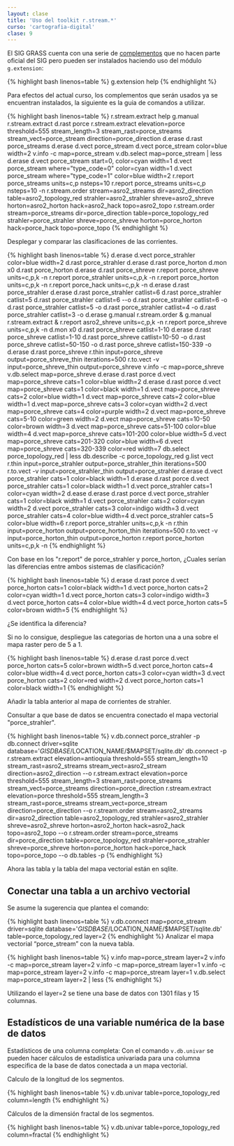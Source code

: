 ```yaml
---
layout: clase
title: 'Uso del toolkit r.stream.*'
curso: 'cartografia-digital'
clase: 9
---
```


El SIG GRASS cuenta con una serie de <a href="http://grasswiki.osgeo.org/wiki/AddOns/GRASS_6" target="_blank">complementos</a> que no hacen parte oficial del SIG pero pueden ser instalados haciendo uso del módulo `g.extension`:

{% highlight bash linenos=table %}
g.extension help
{% endhighlight %}

Para efectos del actual curso, los complementos que serán usados ya se encuentran instalados, la siguiente es la guia de comandos a utilizar.

{% highlight bash linenos=table %}
r.stream.extract help
g.manual r.stream.extract
d.rast porce
r.stream.extract elevation=porce threshold=555 stream_length=3 stream_rast=porce_streams stream_vect=porce_stream direction=porce_direction
d.erase
d.rast porce_streams
d.erase
d.vect porce_stream
d.vect porce_stream color=blue width=2
v.info -c map=porce_stream
v.db.select map=porce_stream | less
d.erase
d.vect porce_stream start=0, color=cyan width=1
d.vect porce_stream where="type_code=0" color=cyan width=1
d.vect porce_stream where="type_code=1" color=blue width=2
r.report porce_streams units=c,p nsteps=10
r.report porce_streams units=c,p nsteps=10 -n
r.stream.order stream=asro2_streams dir=asro2_direction table=asro2_topology_red strahler=asro2_strahler shreve=asro2_shreve horton=asro2_horton hack=asro2_hack topo=asro2_topo
r.stream.order stream=porce_streams dir=porce_direction table=porce_topology_red strahler=porce_strahler shreve=porce_shreve horton=porce_horton hack=porce_hack topo=porce_topo
{% endhighlight %}

Desplegar y comparar las clasificaciones de las corrientes.

{% highlight bash linenos=table %}
d.erase
d.vect porce_strahler color=blue width=2
d.rast porce_strahler
d.erase
d.rast porce_horton
d.mon x0
d.rast porce_horton
d.erase
d.rast porce_shreve
r.report porce_shreve units=c,p,k -n
r.report porce_strahler units=c,p,k -n
r.report porce_horton units=c,p,k -n
r.report porce_hack units=c,p,k -n
d.erase
d.rast porce_strahler
d.erase
d.rast porce_strahler catlist=6
d.rast porce_strahler catlist=5
d.rast porce_strahler catlist=6 --o
d.rast porce_strahler catlist=6 -o
d.rast porce_strahler catlist=5 -o
d.rast porce_strahler catlist=4 -o
d.rast porce_strahler catlist=3 -o
d.erase
g.manual r.stream.order &
g.manual r.stream.extract &
r.report asro2_shreve units=c,p,k -n
r.report porce_shreve units=c,p,k -n
d.mon x0
d.rast porce_shreve catlist=1-10
d.erase
d.rast porce_shreve catlist=1-10
d.rast porce_shreve catlist=10-50 -o
d.rast porce_shreve catlist=50-150 -o
d.rast porce_shreve catlist=150-339 -o
d.erase
d.rast porce_shreve
r.thin input=porce_shreve output=porce_shreve_thin iterations=500
r.to.vect -v input=porce_shreve_thin output=porce_shreve
v.info -c map=porce_shreve
v.db.select map=porce_shreve
d.erase
d.rast porce
d.vect map=porce_shreve cats=1 color=blue width=2
d.erase
d.rast porce
d.vect map=porce_shreve cats=1 color=black width=1
d.vect map=porce_shreve cats=2 color=blue width=1
d.vect map=porce_shreve cats=2 color=blue width=1
d.vect map=porce_shreve cats=3 color=cyan width=2
d.vect map=porce_shreve cats=4 color=purple width=2
d.vect map=porce_shreve cats=5-10 color=green width=2
d.vect map=porce_shreve cats=10-50 color=brown width=3
d.vect map=porce_shreve cats=51-100 color=blue width=4
d.vect map=porce_shreve cats=101-200 color=blue width=5
d.vect map=porce_shreve cats=201-320 color=blue width=6
d.vect map=porce_shreve cats=320-339 color=red width=7
db.select porce_topology_red | less
db.describe -c porce_topology_red
g.list vect
r.thin input=porce_strahler output=porce_strahler_thin iterations=500
r.to.vect -v input=porce_strahler_thin output=porce_strahler
d.erase
d.vect porce_strahler cats=1 color=black width=1
d.erase
d.rast porce
d.vect porce_strahler cats=1 color=black width=1
d.vect porce_strahler cats=1 color=cyan width=2
d.ease
d.erase
d.rast porce
d.vect porce_strahler cats=1 color=black width=1
d.vect porce_strahler cats=2 color=cyan width=2
d.vect porce_strahler cats=3 color=indigo width=3
d.vect porce_strahler cats=4 color=blue width=4
d.vect porce_strahler cats=5 color=blue width=6
r.report porce_strahler units=c,p,k -n
r.thin input=porce_horton output=porce_horton_thin iterations=500
r.to.vect -v input=porce_horton_thin output=porce_horton
r.report porce_horton units=c,p,k -n
{% endhighlight %}

Con base en los "r.report" de porce_strahler y porce_horton, ¿Cuales serían las diferencias entre ambos sistemas de clasificación?

{% highlight bash linenos=table %}
d.erase
d.rast porce
d.vect porce_horton cats=1 color=black width=1
d.vect porce_horton cats=2 color=cyan width=1
d.vect porce_horton cats=3 color=indigo width=3
d.vect porce_horton cats=4 color=blue width=4
d.vect porce_horton cats=5 color=brown width=5
{% endhighlight %}

¿Se identifica la diferencia?

Si no lo consigue, despliegue las categorias de horton una a una sobre el mapa raster pero de 5 a 1.

{% highlight bash linenos=table %}
d.erase
d.rast porce
d.vect porce_horton cats=5 color=brown width=5
d.vect porce_horton cats=4 color=blue width=4
d.vect porce_horton cats=3 color=cyan width=3
d.vect porce_horton cats=2 color=red width=2
d.vect porce_horton cats=1 color=black width=1
{% endhighlight %}

Añadir la tabla anterior al mapa de corrientes de strahler.

Consultar a que base de datos se encuentra conectado el mapa vectorial "porce_strahler".

{% highlight bash linenos=table %}
v.db.connect porce_strahler -p
db.connect driver=sqlite database='$GISDBASE/$LOCATION_NAME/$MAPSET/sqlite.db'
db.connect -p
r.stream.extract elevation=antioquia threshold=555 stream_length=10 stream_rast=asro2_streams stream_vect=asro2_stream direction=asro2_direction --o
r.stream.extract elevation=porce threshold=555 stream_length=3 stream_rast=porce_streams stream_vect=porce_streams direction=porce_direction
r.stream.extract elevation=porce threshold=555 stream_length=3 stream_rast=porce_streams stream_vect=porce_stream direction=porce_direction --o
r.stream.order stream=asro2_streams dir=asro2_direction table=asro2_topology_red strahler=asro2_strahler shreve=asro2_shreve horton=asro2_horton hack=asro2_hack topo=asro2_topo --o
r.stream.order stream=porce_streams dir=porce_direction table=porce_topology_red strahler=porce_strahler shreve=porce_shreve horton=porce_horton hack=porce_hack topo=porce_topo --o
db.tables -p
{% endhighlight %}

Ahora las tabla y la tabla del mapa vectorial están en sqlite.

## Conectar una tabla a un archivo vectorial

Se asume la sugerencia que plantea el comando:

{% highlight bash linenos=table %}
v.db.connect map=porce_stream driver=sqlite database='$GISDBASE/$LOCATION_NAME/$MAPSET/sqlite.db' table=porce_topology_red layer=2
{% endhighlight %}
Analizar el mapa vectorial “porce_stream” con la nueva tabla.

{% highlight bash linenos=table %}
v.info map=porce_stream layer=2
v.info -c map=porce_stream layer=2
v.info -c map=porce_stream layer=1
v.info -c map=porce_stream layer=2
v.info -c map=porce_stream layer=1
v.db.select map=porce_stream layer=2 | less
{% endhighlight %}

Utilizando el layer=2 se tiene una base de datos con 1301 filas y 15 columnas.

## Estadísticos de una variable numérica de la base de datos 

Estadísticos de una columna completa: Con el comando `v.db.univar` se pueden hacer cálculos de estadística univariada para una columna especifica de la base de datos conectada a un mapa vectorial.

Calculo de la longitud de los segmentos.

{% highlight bash linenos=table %}
v.db.univar table=porce_topology_red column=length
{% endhighlight %}

Cálculos de la dimensión fractal de los segmentos.

{% highlight bash linenos=table %}
v.db.univar table=porce_topology_red column=fractal
{% endhighlight %}
